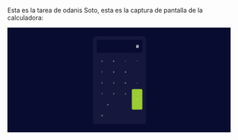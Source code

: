 Esta es la tarea de odanis Soto, esta es la captura de pantalla de la calculadora:

![mi captura de pantalla](calculador.png)